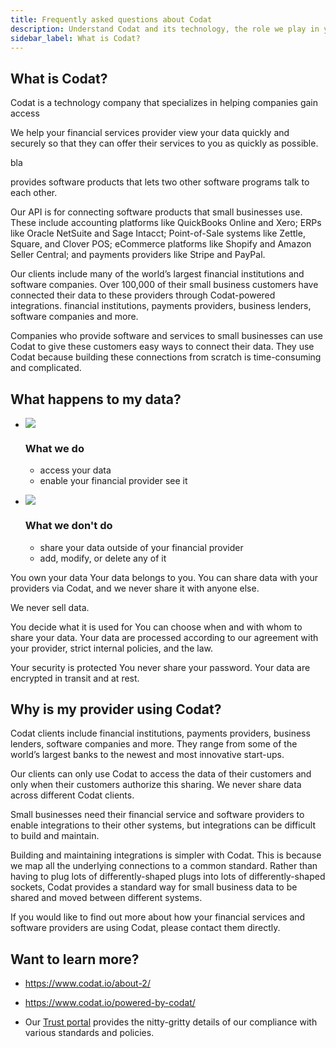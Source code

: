 ```yaml
---
title: Frequently asked questions about Codat
description: Understand Codat and its technology, the role we play in your provider's processes, and how we handle your data
sidebar_label: What is Codat?
---
```


## What is Codat?


Codat is a technology company that specializes in helping companies gain access

We help your financial services provider view your data quickly and securely so that they can offer their services to you as quickly as possible.

bla

provides software products that lets two other software programs talk to each other.

Our API is for connecting software products that small businesses use. These include accounting platforms like QuickBooks Online and Xero; ERPs like Oracle NetSuite and Sage Intacct; Point-of-Sale systems like Zettle, Square, and Clover POS; eCommerce platforms like Shopify and Amazon Seller Central; and payments providers like Stripe and PayPal.




Our clients include many of the world’s largest financial institutions and software companies. Over 100,000 of their small business customers have connected their data to these providers through Codat-powered integrations. financial institutions, payments providers, business lenders, software companies and more.

Companies who provide software and services to small businesses can use Codat to give these customers easy ways to connect their data. They use Codat because building these connections from scratch is time-consuming and complicated.

## What happens to my data?



<ul className="card-container">
 
  <li className="card animation-pulse">
    <div className="header">
      <img
        src="/img/wp-icons/check-circle.png"
        className="mini-icon"
      />
      <h3>What we do</h3>
    </div>
    <p>
      <ul>
        <li>access your data</li>
        <li>enable your financial provider see it</li>
      </ul>
    </p>
  </li>
  <li className="card animation-pulse">
    <div className="header">
      <img
        src="/img/wp-icons/x-circle.png"
        className="mini-icon"
      />
      <h3>What we don't do</h3>
    </div>
    <p>
      <ul>
        <li>share your data outside of your financial provider</li>
        <li>add, modify, or delete any of it</li>
      </ul>
    </p>
  </li>
</ul>

You own your data
Your data belongs to you. You can share data with your providers via Codat, and we never share it with anyone else.

We never sell data.


You decide what it is used for
You can choose when and with whom to share your data. Your data are processed according to our agreement with your provider, strict internal policies, and the law.


Your security is protected
You never share your password. Your data are encrypted in transit and at rest.

## Why is my provider using Codat?

Codat clients include financial institutions, payments providers, business lenders, software companies and more. They range from some of the world’s largest banks to the newest and most innovative start-ups.

Our clients can only use Codat to access the data of their customers and only when their customers authorize this sharing. We never share data across different Codat clients.

Small businesses need their financial service and software providers to enable integrations to their other systems, but integrations can be difficult to build and maintain.

Building and maintaining integrations is simpler with Codat. This is because we map all the underlying connections to a common standard. Rather than having to plug lots of differently-shaped plugs into lots of differently-shaped sockets, Codat provides a standard way for small business data to be shared and moved between different systems.


If you would like to find out more about how your financial services and software providers are using Codat, please contact them directly.









## Want to learn more?

- https://www.codat.io/about-2/

- https://www.codat.io/powered-by-codat/

- Our [Trust portal](https://trust.codat.io/) provides the nitty-gritty details of our compliance with various standards and policies.


